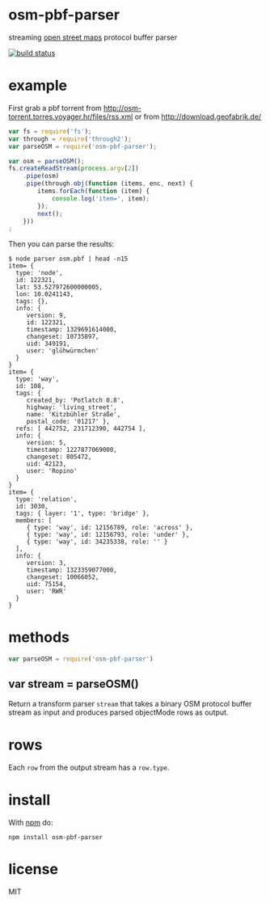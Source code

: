 # osm-pbf-parser

streaming [open street maps](https://wiki.openstreetmap.org) protocol buffer
parser

[![build status](https://secure.travis-ci.org/substack/osm-pbf-parser.png)](http://travis-ci.org/substack/osm-pbf-parser)

# example

First grab a pbf torrent from
http://osm-torrent.torres.voyager.hr/files/rss.xml or from http://download.geofabrik.de/

``` js
var fs = require('fs');
var through = require('through2');
var parseOSM = require('osm-pbf-parser');

var osm = parseOSM();
fs.createReadStream(process.argv[2])
    .pipe(osm)
    .pipe(through.obj(function (items, enc, next) {
        items.forEach(function (item) {
            console.log('item=', item);
        });
        next();
    }))
;
```

Then you can parse the results:

```
$ node parser osm.pbf | head -n15
item= {
  type: 'node',
  id: 122321,
  lat: 53.527972600000005,
  lon: 10.0241143,
  tags: {},
  info: {
     version: 9,
     id: 122321,
     timestamp: 1329691614000,
     changeset: 10735897,
     uid: 349191,
     user: 'glühwürmchen'
  }
}
item= {
  type: 'way',
  id: 108,
  tags: {
     created_by: 'Potlatch 0.8',
     highway: 'living_street',
     name: 'Kitzbühler Straße',
     postal_code: '01217' },
  refs: [ 442752, 231712390, 442754 ],
  info: {
     version: 5,
     timestamp: 1227877069000,
     changeset: 805472,
     uid: 42123,
     user: 'Ropino'
  }
}
item= {
  type: 'relation',
  id: 3030,
  tags: { layer: '1', type: 'bridge' },
  members: [
     { type: 'way', id: 12156789, role: 'across' },
     { type: 'way', id: 12156793, role: 'under' },
     { type: 'way', id: 34235338, role: '' }
  ],
  info: {
     version: 3,
     timestamp: 1323359077000,
     changeset: 10066052,
     uid: 75154,
     user: 'RWR'
  }
}
```

# methods

``` js
var parseOSM = require('osm-pbf-parser')
```

## var stream = parseOSM()

Return a transform parser `stream` that takes a binary OSM protocol buffer
stream as input and produces parsed objectMode rows as output.

# rows

Each `row` from the output stream has a `row.type`.

# install

With [npm](https://npmjs.org) do:

```
npm install osm-pbf-parser
```

# license

MIT
